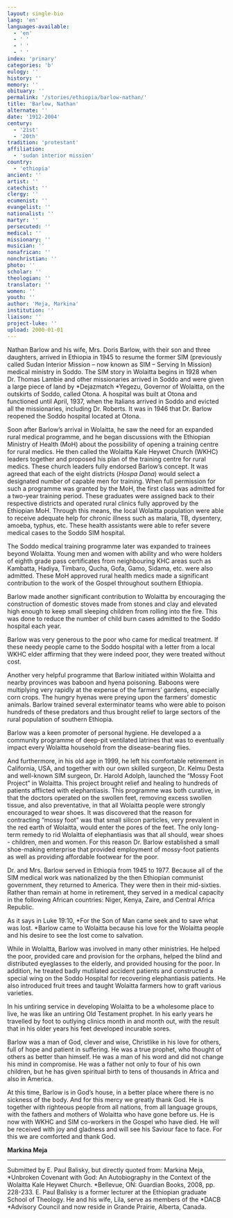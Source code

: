 ```yaml
---
layout: single-bio
lang: 'en'
languages-available:
  - 'en'
  - ' '
  - ' '
  - ' '
index: 'primary'
categories: 'b'
eulogy: ''
history: ''
memory: ''
obituary: ''
permalink: '/stories/ethiopia/barlow-nathan/'
title: 'Barlow, Nathan'
alternate: ''
date: '1912-2004'
century:
  - '21st'
  - '20th'
tradition: 'protestant'
affiliation:
  - 'sudan interior mission'
country:
  - 'ethiopia'
ancient: ''
artist: ''
catechist: ''
clergy: ''
ecumenist: ''
evangelist: ''
nationalist: ''
martyr: ''
persecuted: ''
medical: ''
missionary: ''
musician: ''
nonafrican: ''
nonchristian: ''
photo: ''
scholar: ''
theologian: ''
translator: ''
women: ''
youth: ''
author: 'Meja, Markina'
institution: ''
liaison: ''
project-luke: ''
upload: 2000-01-01
---
```



Nathan  Barlow and his wife, Mrs. Doris Barlow, with their son and three daughters,  arrived in Ethiopia in 1945 to resume the former SIM (previously called Sudan  Interior Mission &ndash; now known as SIM &ndash; Serving In Mission) medical ministry in  Soddo. The SIM story in Wolaitta begins in 1928 when Dr. Thomas Lambie and  other missionaries arrived in Soddo and were given a large piece of land by *Dejazmatch *Yegezu, Governor of Wolaitta,  on the outskirts of Soddo, called Otona. A hospital was built at Otona and  functioned until April, 1937, when the Italians arrived in Soddo and evicted  all the missionaries, including Dr. Roberts. It was in 1946 that Dr. Barlow  reopened the Soddo hospital located at Otona.

Soon after Barlow&rsquo;s arrival in Wolaitta,  he saw the need for an expanded rural medical programme, and he began  discussions with the Ethiopian Ministry of Health (MoH) about the possibility  of opening a training centre for rural medics. He then called the Wolaitta Kale  Heywet Church (WKHC) leaders together and proposed his plan of the training  centre for rural medics. These church leaders fully endorsed Barlow&rsquo;s concept. It  was agreed that each of the eight districts (*Hospa Dana*) would select a designated number of capable men for  training. When full permission for such a programme was granted by the MoH, the  first class was admitted for a two-year training period. These graduates were  assigned back to their respective districts and operated rural clinics fully  approved by the Ethiopian MoH. Through this means, the local Wolaitta  population were able to receive adequate help for chronic illness such as  malaria, TB, dysentery, amoeba, typhus, etc. These health assistants were able  to refer severe medical cases to the Soddo SIM hospital.

The Soddo medical training programme  later was expanded to trainees beyond Wolaitta. Young men and women with  ability and who were holders of eighth grade pass certificates from  neighbouring KHC areas such as Kambatta, Hadiya, Timbaro, Qucha, Gofa, Gamo,  Sidama, etc. were also admitted. These MoH approved rural health medics made a  significant contribution to the work of the Gospel throughout southern  Ethiopia.

Barlow made another significant  contribution to Wolaitta by encouraging the construction of domestic stoves  made from stones and clay and elevated high enough to keep small sleeping  children from rolling into the fire. This was done to reduce the number of  child burn cases admitted to the Soddo hospital each year.

Barlow was very generous to the poor  who came for medical treatment. If these needy people came to the Soddo  hospital with a letter from a local WKHC elder affirming that they were indeed  poor, they were treated without cost.

Another very helpful programme that  Barlow initiated within Wolaitta and nearby provinces was baboon and hyena  poisoning. Baboons were multiplying very rapidly at the expense of the farmers&rsquo;  gardens, especially corn crops. The hungry hyenas were preying upon the  farmers&rsquo; domestic animals. Barlow trained several exterminator teams who were  able to poison hundreds of these predators and thus brought relief to large  sectors of the rural population of southern Ethiopia.

Barlow was a keen promoter of  personal hygiene. He developed a a community programme of deep-pit ventilated  latrines that was to eventually impact every Wolaitta household from the  disease-bearing flies.

And furthermore, in his old age in  1999, he left his comfortable retirement in California, USA, and together with  our own skilled surgeon, Dr. Kelmu Desta and well-known SIM surgeon, Dr. Harold  Adolph, launched the &ldquo;Mossy Foot Project&rdquo; in Wolaitta. This project brought  relief and healing to hundreds of patients afflicted with elephantiasis. This  programme was both curative, in that the doctors operated on the swollen feet,  removing excess swollen tissue, and also preventative, in that all Wolaitta  people were strongly encouraged to wear shoes. It was discovered that the  reason for contracting &ldquo;mossy foot&rdquo; was that small silicon particles, very prevalent  in the red earth of Wolaitta, would enter the pores of the feet. The only  long-term remedy to rid Wolaitta of elephantiasis was that all should, wear  shoes - children, men and women. For this reason Dr. Barlow established a small  shoe-making enterprise that provided employment of mossy-foot patients as well  as providing affordable footwear for the poor.

Dr. and Mrs. Barlow served in  Ethiopia from 1945 to 1977. Because all of the SIM medical work was  nationalized by the then Ethiopian communist government, they returned to  America. They were then in their mid-sixties. Rather than remain at home in  retirement, they served in a medical capacity in the following African  countries: Niger, Kenya, Zaire, and Central Africa Republic.

As it says in Luke 19:10, *For the Son of Man came seek and to save  what was lost. *Barlow came to Wolaitta because his love for the Wolaitta  people and his desire to see the lost come to salvation.

While  in Wolaitta, Barlow was involved in many other ministries. He helped the poor,  provided care and provision for the orphans, helped the blind and distributed  eyeglasses to the elderly, and provided housing for the poor. In addition, he treated  badly mutilated accident patients and constructed a special wing on the Soddo  Hospital for recovering elephantiasis patients. He also introduced fruit trees  and taught Wolaitta farmers how to graft various varieties.

In his untiring service in  developing Wolaitta to be a wholesome place to live, he was like an untiring  Old Testament prophet. In his early years he travelled by foot to outlying  clinics month in and month out, with the result that in his older years his  feet developed incurable sores.

Barlow was a man of God, clever  and wise, Christlike in his love for others, full of hope and patient in  suffering. He was a true prophet, who thought of others as better than himself.  He was a man of his word and did not change his mind in compromise. He was a  father not only to four of his own children, but he has given spiritual birth  to tens of thousands in Africa and also in America.

At this time, Barlow is in God&rsquo;s house, in a  better place where there is no sickness of the body. And for this mercy we  greatly thank God. He is together with righteous people from all nations, from  all language groups, with the fathers and mothers of Wolaitta who have gone  before us. He is now with WKHC and SIM co-workers in the Gospel who have died. He  will be received with joy and gladness and will see his Saviour face to face. For  this we are comforted and thank God.

**Markina  Meja**

---

Submitted by E. Paul Balisky, but  directly quoted from: Markina Meja, *Unbroken  Covenant with God: An Autobiography in the Context of the Wolaitta Kale Heywet  Church. *Bellevue, ON: Guardian Books, 2008, pp. 228-233.
E.  Paul Balisky is a former lecturer at the Ethiopian graduate School of Theology.  He and his wife, Lila, serve as members of the *DACB *Advisory Council and now reside in Grande Prairie, Alberta,  Canada.